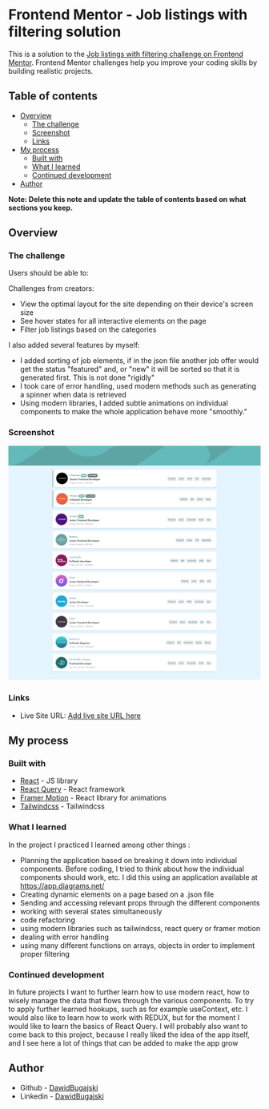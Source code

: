 # Frontend Mentor - Job listings with filtering solution

This is a solution to the [Job listings with filtering challenge on Frontend Mentor](https://www.frontendmentor.io/challenges/job-listings-with-filtering-ivstIPCt). Frontend Mentor challenges help you improve your coding skills by building realistic projects.

## Table of contents

- [Overview](#overview)
  - [The challenge](#the-challenge)
  - [Screenshot](#screenshot)
  - [Links](#links)
- [My process](#my-process)
  - [Built with](#built-with)
  - [What I learned](#what-i-learned)
  - [Continued development](#continued-development)
- [Author](#author)

**Note: Delete this note and update the table of contents based on what sections you keep.**

## Overview

### The challenge

Users should be able to:

Challenges from creators:

- View the optimal layout for the site depending on their device's screen size
- See hover states for all interactive elements on the page
- Filter job listings based on the categories

I also added several features by myself:

- I added sorting of job elements, if in the json file another job offer would get the status "featured" and, or "new" it will be sorted so that it is generated first. This is not done "rigidly"
- I took care of error handling, used modern methods such as generating a spinner when data is retrieved
- Using modern libraries, I added subtle animations on individual components to make the whole application behave more "smoothly."

### Screenshot

![](./design/page.png)

### Links

- Live Site URL: [Add live site URL here](https://dawidbugajski.github.io/FakeJustJoin/)

## My process

### Built with

- [React](https://reactjs.org/) - JS library
- [React Query](https://react-query-v3.tanstack.com/) - React framework
- [Framer Motion](https://www.framer.com/motion/) - React library for animations
- [Tailwindcss](https://tailwindcss.com/) - Tailwindcss

### What I learned

In the project I practiced I learned among other things :

- Planning the application based on breaking it down into individual components. Before coding, I tried to think about how the individual components should work, etc. I did this using an application available at https://app.diagrams.net/
- Creating dynamic elements on a page based on a .json file
- Sending and accessing relevant props through the different components
- working with several states simultaneously
- code refactoring
- using modern libraries such as tailwindcss, react query or framer motion
- dealing with error handling
- using many different functions on arrays, objects in order to implement proper filtering

### Continued development

In future projects I want to further learn how to use modern react, how to wisely manage the data that flows through the various components. To try to apply further learned hookups, such as for example useContext, etc. I would also like to learn how to work with REDUX, but for the moment I would like to learn the basics of React Query. I will probably also want to come back to this project, because I really liked the idea of the app itself, and I see here a lot of things that can be added to make the app grow

## Author

- Github - [DawidBugajski](https://github.com/DawidBugajski)
- Linkedin - [DawidBugajski](https://www.linkedin.com/in/dawid-bugajski-1bb01519b/)
